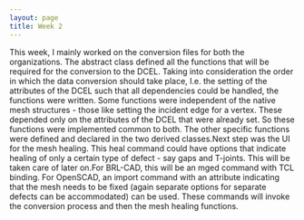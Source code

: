 ```yaml
---
layout: page
title: Week 2
---
```


This week, I mainly worked on the conversion files for both the organizations. The abstract class defined all the functions that will be required for the conversion to the DCEL. Taking into consideration the order in which the data conversion should take place, I.e. the setting of the attributes of the DCEL such that all dependencies could be handled, the functions were written. Some functions were independent of the native mesh structures - those like setting the incident edge for a vertex. These depended only on the attributes of the DCEL that were already set. So these functions were implemented common to both. The other specific functions were defined and declared in the two derived classes.Next step was the UI for the mesh healing. This heal command could have options that indicate healing of only a certain type of defect - say gaps and T-joints. This will be taken care of later on.For BRL-CAD, this will be an mged command with TCL binding. For OpenSCAD, an import command with an attribute indicating that the mesh needs to be fixed (again separate options for separate defects can be accommodated) can be used. These commands will invoke the conversion process and then the mesh healing functions. 